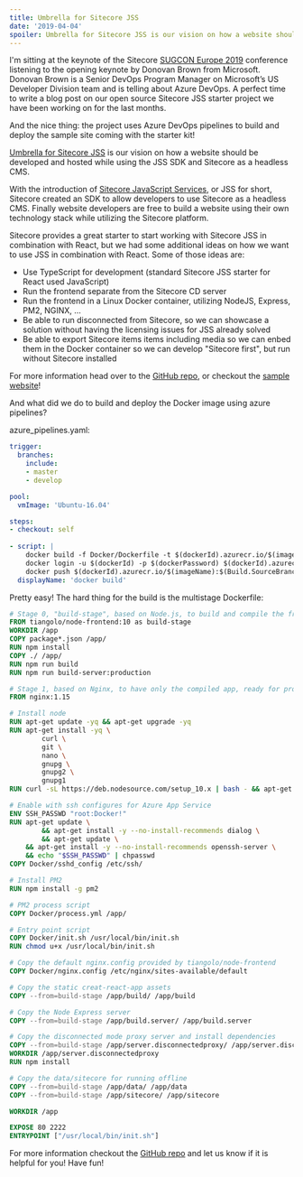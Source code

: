 ```yaml
---
title: Umbrella for Sitecore JSS
date: '2019-04-04'
spoiler: Umbrella for Sitecore JSS is our vision on how a website should be developed and hosted while using the JSS SDK and Sitecore as a headless CMS.
---
```


I'm sitting at the keynote of the Sitecore [SUGCON Europe 2019](https://www.sugcon.eu/) conference listening to the opening keynote by Donovan Brown from Microsoft. Donovan Brown is a Senior DevOps Program Manager on Microsoft’s US Developer Division team and is telling about Azure DevOps. A perfect time to write a blog post on our open source Sitecore JSS starter project we have been working on for the last months.

And the nice thing: the project uses Azure DevOps pipelines to build and deploy the sample site coming with the starter kit!

[Umbrella for Sitecore JSS](bit.ly/sitecoreumbrella) is our vision on how a website should be developed and hosted while using the JSS SDK and Sitecore as a headless CMS.

With the introduction of [Sitecore JavaScript Services](https://jss.sitecore.com/), or JSS for short, Sitecore created an SDK to allow developers to use Sitecore as a headless CMS. Finally website developers are free to build a website using their own technology stack while utilizing the Sitecore platform.

Sitecore provides a great starter to start working with Sitecore JSS in combination with React, but we had some additional ideas on how we want to use JSS in combination with React. Some of those ideas are:

- Use TypeScript for development (standard Sitecore JSS starter for React used JavaScript)
- Run the frontend separate from the Sitecore CD server
- Run the frontend in a Linux Docker container, utilizing NodeJS, Express, PM2, NGINX, ...
- Be able to run disconnected from Sitecore, so we can showcase a solution without having the licensing issues for JSS already solved
- Be able to export Sitecore items items including media so we can enbed them in the Docker container so we can develop "Sitecore first", but run without Sitecore installed

For more information head over to the [GitHub repo](https://github.com/macaw-interactive/react-jss-typescript-starter), or checkout the [sample website](https://react-jss-typescript-starter-develop.azurewebsites.net/)!

And what did we do to build and deploy the Docker image using azure pipelines?

azure_pipelines.yaml:

```yaml
trigger:
  branches:
    include:
    - master
    - develop

pool:
  vmImage: 'Ubuntu-16.04'

steps:
- checkout: self
  
- script: |
    docker build -f Docker/Dockerfile -t $(dockerId).azurecr.io/$(imageName):$(Build.SourceBranchName) .
    docker login -u $(dockerId) -p $(dockerPassword) $(dockerId).azurecr.io
    docker push $(dockerId).azurecr.io/$(imageName):$(Build.SourceBranchName) 
  displayName: 'docker build'
```

Pretty easy! The hard thing for the build is the multistage Dockerfile:

```Dockerfile
# Stage 0, "build-stage", based on Node.js, to build and compile the frontend
FROM tiangolo/node-frontend:10 as build-stage
WORKDIR /app
COPY package*.json /app/
RUN npm install
COPY ./ /app/
RUN npm run build
RUN npm run build-server:production

# Stage 1, based on Nginx, to have only the compiled app, ready for production with Nginx
FROM nginx:1.15

# Install node
RUN apt-get update -yq && apt-get upgrade -yq
RUN apt-get install -yq \
		curl \
		git \
		nano \
		gnupg \
		gnupg2 \
		gnupg1
RUN curl -sL https://deb.nodesource.com/setup_10.x | bash - && apt-get install -yq nodejs

# Enable with ssh configures for Azure App Service
ENV SSH_PASSWD "root:Docker!"
RUN apt-get update \
        && apt-get install -y --no-install-recommends dialog \
        && apt-get update \
	&& apt-get install -y --no-install-recommends openssh-server \
	&& echo "$SSH_PASSWD" | chpasswd 
COPY Docker/sshd_config /etc/ssh/

# Install PM2
RUN npm install -g pm2

# PM2 process script
COPY Docker/process.yml /app/

# Entry point script
COPY Docker/init.sh /usr/local/bin/init.sh
RUN chmod u+x /usr/local/bin/init.sh

# Copy the default nginx.config provided by tiangolo/node-frontend
COPY Docker/nginx.config /etc/nginx/sites-available/default

# Copy the static creat-react-app assets
COPY --from=build-stage /app/build/ /app/build

# Copy the Node Express server
COPY --from=build-stage /app/build.server/ /app/build.server

# Copy the disconnected mode proxy server and install dependencies
COPY --from=build-stage /app/server.disconnectedproxy/ /app/server.disconnectedproxy
WORKDIR /app/server.disconnectedproxy
RUN npm install

# Copy the data/sitecore for running offline
COPY --from=build-stage /app/data/ /app/data
COPY --from=build-stage /app/sitecore/ /app/sitecore

WORKDIR /app

EXPOSE 80 2222
ENTRYPOINT ["/usr/local/bin/init.sh"]
```

For more information checkout the [GitHub repo](https://github.com/macaw-interactive/react-jss-typescript-starter) and let us know if it is helpful for you! Have fun!